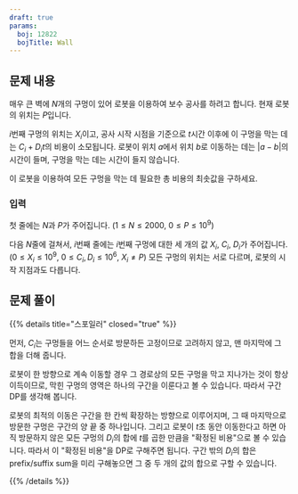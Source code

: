 ```yaml
---
draft: true
params:
  boj: 12822
  bojTitle: Wall
---
```


## 문제 내용

매우 큰 벽에 $N$개의 구멍이 있어 로봇을 이용하여 보수 공사를 하려고 합니다. 현재 로봇의 위치는 $P$입니다.

$i$번째 구멍의 위치는 $X_i$이고, 공사 시작 시점을 기준으로 $t$시간 이후에 이 구멍을 막는 데는 $C_i + D_i t$의 비용이 소모됩니다.
로봇이 위치 $a$에서 위치 $b$로 이동하는 데는 $|a-b|$의 시간이 들며, 구멍을 막는 데는 시간이 들지 않습니다.

이 로봇을 이용하여 모든 구멍을 막는 데 필요한 총 비용의 최솟값을 구하세요.

### 입력

첫 줄에는 $N$과 $P$가 주어집니다. ($1 \le N \le 2000$, $0 \le P \le 10^9$)

다음 $N$줄에 걸쳐서, $i$번째 줄에는 $i$번째 구멍에 대한 세 개의 값 $X_i$, $C_i$, $D_i$가 주어집니다.
($0 \le X_i \le 10^9$, $0 \le C_i, D_i \le 10^6$, $X_i \neq P$) 모든 구멍의 위치는 서로 다르며, 로봇의 시작 지점과도 다릅니다.

## 문제 풀이

{{% details title="스포일러" closed="true" %}}

먼저, $C_i$는 구멍들을 어느 순서로 방문하든 고정이므로 고려하지 않고, 맨 마지막에 그 합을 더해 줍니다.

로봇이 한 방향으로 계속 이동할 경우 그 경로상의 모든 구멍을 막고 지나가는 것이 항상 이득이므로, 막힌 구멍의 영역은 하나의 구간을 이룬다고 볼 수 있습니다. 따라서 구간 DP를 생각해 봅니다.

로봇의 최적의 이동은 구간을 한 칸씩 확장하는 방향으로 이루어지며, 그 때 마지막으로 방문한 구멍은 구간의 양 끝 중 하나입니다.
그리고 로봇이 $t$초 동안 이동한다고 하면 아직 방문하지 않은 모든 구멍의 $D_i$의 합에 $t$를 곱한 만큼을 "확정된 비용"으로 볼 수 있습니다. 따라서 이 "확정된 비용"을 DP로 구해주면 됩니다. 구간 밖의 $D_i$의 합은 prefix/suffix sum을 미리 구해놓으면 그 중 두 개의 값의 합으로 구할 수 있습니다.

{{% /details %}}

